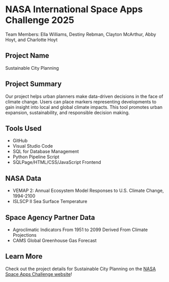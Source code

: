 # NASA International Space Apps Challenge 2025
Team Members: Ella Williams, Destiny Rebman, Clayton McArthur, Abby Hoyt, and Charlotte Hoyt

## Project Name
Sustainable City Planning

## Project Summary
Our project helps urban planners make data-driven decisions in the face of climate change. Users can place markers representing developments to gain insight into local and global climate impacts. This tool promotes urban expansion, sustainability, and responsible decision making. 

## Tools Used
- GitHub
- Visual Studio Code
- SQL for Database Management
- Python Pipeline Script
- SQLPage/HTML/CSS/JavaScript Frontend

## NASA Data
- VEMAP 2: Annual Ecosystem Model Responses to U.S. Climate Change, 1994-2100
- ISLSCP II Sea Surface Temperature

## Space Agency Partner Data
- Agroclimatic Indicators From 1951 to 2099 Derived From Climate Projections 
- CAMS Global Greenhouse Gas Forecast 

## Learn More
Check out the project details for Sustainable City Planning on the [NASA Space Apps Challenge website](https://www.spaceappschallenge.org/2025/find-a-team/reach/?tab=project)!
